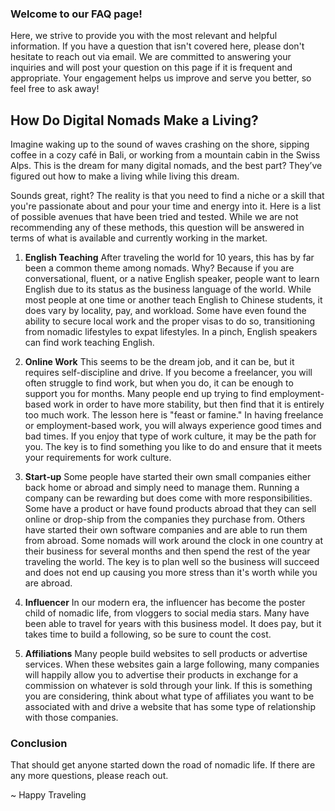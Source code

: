### Welcome to our FAQ page!
Here, we strive to provide you with the most relevant and helpful information. If you have a question that isn't covered here, please don't hesitate to reach out via email. We are committed to answering your inquiries and will post your question on this page if it is frequent and appropriate. Your engagement helps us improve and serve you better, so feel free to ask away!

## How Do Digital Nomads Make a Living?
Imagine waking up to the sound of waves crashing on the shore, sipping coffee in a cozy café in Bali, or working from a mountain cabin in the Swiss Alps. This is the dream for many digital nomads, and the best part? They’ve figured out how to make a living while living this dream.

Sounds great, right? The reality is that you need to find a niche or a skill that you're passionate about and pour your time and energy into it. Here is a list of possible avenues that have been tried and tested. While we are not recommending any of these methods, this question will be answered in terms of what is available and currently working in the market.

1. **English Teaching**
After traveling the world for 10 years, this has by far been a common theme among nomads. Why? Because if you are conversational, fluent, or a native English speaker, people want to learn English due to its status as the business language of the world. While most people at one time or another teach English to Chinese students, it does vary by locality, pay, and workload. Some have even found the ability to secure local work and the proper visas to do so, transitioning from nomadic lifestyles to expat lifestyles. In a pinch, English speakers can find work teaching English.

2. **Online Work**
This seems to be the dream job, and it can be, but it requires self-discipline and drive. If you become a freelancer, you will often struggle to find work, but when you do, it can be enough to support you for months. Many people end up trying to find employment-based work in order to have more stability, but then find that it is entirely too much work. The lesson here is "feast or famine." In having freelance or employment-based work, you will always experience good times and bad times. If you enjoy that type of work culture, it may be the path for you. The key is to find something you like to do and ensure that it meets your requirements for work culture.

3. **Start‑up**
Some people have started their own small companies either back home or abroad and simply need to manage them. Running a company can be rewarding but does come with more responsibilities. Some have a product or have found products abroad that they can sell online or drop-ship from the companies they purchase from. Others have started their own software companies and are able to run them from abroad. Some nomads will work around the clock in one country at their business for several months and then spend the rest of the year traveling the world. The key is to plan well so the business will succeed and does not end up causing you more stress than it's worth while you are abroad.

4. **Influencer**
In our modern era, the influencer has become the poster child of nomadic life, from vloggers to social media stars. Many have been able to travel for years with this business model. It does pay, but it takes time to build a following, so be sure to count the cost.

5. **Affiliations**
Many people build websites to sell products or advertise services. When these websites gain a large following, many companies will happily allow you to advertise their products in exchange for a commission on whatever is sold through your link. If this is something you are considering, think about what type of affiliates you want to be associated with and drive a website that has some type of relationship with those companies.

### Conclusion
That should get anyone started down the road of nomadic life. If there are any more questions, please reach out.

~ Happy Traveling

